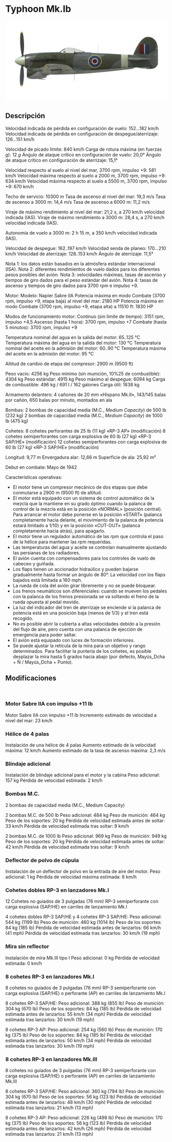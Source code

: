 ﻿# Typhoon Mk.Ib

![typhoonmkib](../images/typhoonmkib.png)

## Descripción

Velocidad indicada de pérdida en configuración de vuelo: 152...182 km/h
Velocidad indicada de pérdida en configuración de despegue/aterrizaje: 126...151 km/h

Velocidad de picado límite: 840 km/h
Carga de rotura máxima (en fuerzas <i>g</i>): 12 <i>g</i>
Ángulo de ataque crítico en configuración de vuelo: 20,0°
Ángulo de ataque crítico en configuración de aterrizaje: 15,1°

Velocidad respecto al suelo al nivel del mar, 3700 rpm, impulso +9: 581 km/h
Velocidad máxima respecto al suelo a 2000 m, 3700 rpm, impulso +9: 634 km/h
Velocidad máxima respecto al suelo a 5500 m, 3700 rpm, impulso +9: 670 km/h

Techo de servicio: 10300 m
Tasa de ascenso al nivel del mar: 19,3 m/s
Tasa de ascenso a 3000 m: 14,4 m/s
Tasa de ascenso a 6000 m: 11,2 m/s

Viraje de máximo rendimiento al nivel del mar: 21,2 s, a 270 km/h velocidad indicada (IAS).
Viraje de máximo rendimiento a 3000 m: 28,4 s, a 270 km/h velocidad indicada (IAS).

Autonomía de vuelo a 3000 m: 2 h 15 m, a 350 km/h velocidad indicada (IAS).

Velocidad de despegue: 162..197 km/h
Velocidad senda de planeo: 170...210 km/h
Velocidad de aterrizaje: 128..153 km/h
Ángulo de aterrizaje: 11,5°

Nota 1: los datos están basados en la atmósfera estándar internacional (ISA).
Nota 2: diferentes rendimientos de vuelo dados para los diferentes pesos posibles del avión.
Nota 3: velocidades máximas, tasas de ascenso y tiempos de giro dados para el peso estándar del avión.
Nota 4: tasas de ascenso y tiempos de giro dados para 3700 rpm e impulso +9.

Motor:
Modelo: Napier Sabre IIA
Potencia máxima en modo Combate (3700 rpm, impulso +9, etapa baja) al nivel del mar: 2180 HP
Potencia máxima en modo Combate (3700 rpm, impulso +9, etapa alta) a 11510 ft: 1830 HP

Modos de funcionamiento motor:
Continuo (sin límite de tiempo): 3151 rpm, impulso +4,5
Ascenso (hasta 1 hora): 3700 rpm, impulso +7
Combate (hasta 5 minutos): 3700 rpm, impulso +9

Temperatura nominal del agua en la salida del motor: 65..125 °C
Temperatura máxima del agua en la salida del motor: 130 °C
Temperatura nominal del aceite en la admisión del motor: 60..90 °C
Temperatura máxima del aceite en la admisión del motor: 95 °C

Altitud de cambio de etapa del compresor: 2900 m (9500 ft)

Peso vacío: 4256 kg
Peso mínimo (sin munición, 10%25 de combustible): 4304 kg
Peso estándar: 4915 kg
Peso máximo al despegue: 6094 kg
Carga de combustible: 496 kg / 691 l / 162 galones
Carga útil: 1838 kg

Armamento delantero:
4 cañones de 20 mm «Hispano Mk.II», 143/145 balas por cañón, 650 balas por minuto, montados en ala

Bombas:
2 bombas de capacidad media (M.C., <i>Medium Capacity</i>) de 500 lb (232 kg)
2 bombas de capacidad media (M.C., <i>Medium Capacity</i>) de 1000 lb (475 kg)

Cohetes:
8 cohetes perforantes de 25 lb (11 kg) «RP-3 AP» (modificación)
8 cohetes semiperforantes con carga explosiva de 60 lb (27 kg) «RP-3 SAP/HE» (modificación)
12 cohetes semiperforantes con carga explosiva de 60 lb (27 kg) «RP-3 SAP/HE» (modificación)

Longitud: 9,77 m
Envergadura alar: 12,66 m
Superficie de ala: 25,92 m²

Debut en combate: Mayo de 1942

Características operativas:
- El motor tiene un compresor mecánico de dos etapas que debe conmutarse a 2900 m (9500 ft) de altitud.
- El motor está equipado con un sistema de control automático de la mezcla que la mantiene en su grado óptimo cuando la palanca de control de la mezcla está en la posición «NORMAL» (posición central). Para arrancar el motor debe ponerse en la posición «START» (palanca completamente hacia delante, el movimiento de la palanca de potencia estará limitado a 1/10) y en la posición «CUT-OUT» (palanca completamente hacia atrás), para apagarlo.
- El motor tiene un regulador automático de las rpm que controla el paso de la hélice para mantener las rpm requeridas.
- Las temperaturas del agua y aceite se controlan manualmente ajustando las persianas de los radiadores.
- El avión cuenta con compensadores para los controles de vuelo de cabeceo y guiñada.
- Los flaps tienen un accionador hidraúlico y pueden bajarse gradualmente hasta formar un ángulo de 80°. La velocidad con los flaps bajados está limitada a 160 mph.
- La rueda de cola del avión girar libremente y no se puede bloquear.
- Los frenos neumáticos son diferenciales: cuando se mueven los pedales con la palanca de los frenos presionada se va soltando el freno de la rueda opuesta al pedal movido.
- La luz del indicador del tren de aterrizaje se enciende si la palanca de potencia está en una posición baja (menos de 1/3) y el tren está recogido.
- No es posible abrir la cubierta a altas velocidades debido a la presión del flujo de aire, pero cuenta con una palanca de ejección de emergencia para poder saltar.
- El avión está equipado con luces de formación inferiores.
- Se puede ajustar la retícula de la mira para un objetivo y rango determinados. Para facilitar la puntería de los cohetes, es posible desplazar la mira hasta 5 grados hacia abajo (por defecto, Mayús_Dcha + Ñ / Mayús_Dcha + Punto).

## Modificaciones
﻿

### Motor Sabre IIA con impulso +11 lb

Motor Sabre IIA con impulso +11 lb
Incremento estimado de velocidad a nivel del mar: 23 km/h﻿

### Hélice de 4 palas

Instalación de una hélice de 4 palas
Aumento estimado de la velocidad máxima: 12 km/h
Aumento estimado de la tasa de ascenso máxima: 2,3 m/s﻿

### Blindaje adicional

Instalación de blindaje adicional para el motor y la cabina
Peso adicional: 157 kg
Pérdida de velocidad estimada: 2 km/h﻿

### Bombas M.C.

2 bombas de capacidad media (M.C., Medium Capacity)

2 bombas M.C. de 500 lb
Peso adicional: 484 kg
Peso de munición: 464 kg
Peso de los soportes: 20 kg
Pérdida de velocidad estimada antes de soltar: 33 km/h
Pérdida de velocidad estimada tras soltar: 9 km/h

2 bombas M.C. de 1000 lb
Peso adicional: 969 kg
Peso de munición: 949 kg
Peso de los soportes: 20 kg
Pérdida de velocidad estimada antes de soltar: 42 km/h
Pérdida de velocidad estimada tras soltar: 9 km/h﻿

### Deflector de polvo de cúpula

Instalación de un deflector de polvo en la entrada de aire del motor.
Peso adicional: 1 kg
Pérdida de velocidad máxima estimada: 8 km/h﻿

### Сohetes dobles RP-3 en lanzadores Mk.I

12 Сohetes no guiados de 3 pulgadas (76 mm) RP-3 semiperforante con carga explosiva (SAP/HE) en carriles de lanzamiento Mk.I

4 cohetes dobles RP-3 SAP/HE y 4 cohetes RP-3 SAP/HE:
Peso adicional: 544 kg (1199 lb)
Peso de munición: 460 kg (1014 lb)
Peso de los soportes: 84 kg (185 lb)
Pérdida de velocidad estimada antes de lanzarlos: 66 km/h (41 mph)
Pérdida de velocidad estimada tras lanzarlos: 30 km/h (19 mph)
﻿

### Mira sin reflector

Instalación de mira Mk.III tipo I
Peso adicional: 0 kg
Pérdida de velocidad estimada: 0 km/h﻿

### 8 cohetes RP-3 en lanzadores Mk.I

8 cohetes no guiados de 3 pulgadas (76 mm) RP-3 semiperforante con carga explosiva (SAP/HE) o perforante (AP) en carriles de lanzamiento Mk.I

8 cohetes RP-3 SAP/HE:
Peso adicional: 388 kg (855 lb)
Peso de munición: 304 kg (670 lb)
Peso de los soportes: 84 kg (185 lb)
Pérdida de velocidad estimada antes de lanzarlos: 55 km/h (34 mph)
Pérdida de velocidad estimada tras lanzarlos: 30 km/h (19 mph)

8 cohetes RP-3 AP:
Peso adicional: 254 kg (560 lb)
Peso de munición: 170 kg (375 lb)
Peso de los soportes: 84 kg (185 lb)
Pérdida de velocidad estimada antes de lanzarlos: 50 km/h (34 mph)
Pérdida de velocidad estimada tras lanzarlos: 30 km/h (19 mph)
﻿

### 8 cohetes RP-3 en lanzadores Mk.III

8 cohetes no guiados de 3 pulgadas (76 mm) RP-3 semiperforante con carga explosiva (SAP/HE) o perforante (AP) en carriles de lanzamiento Mk.III

8 сohetes RP-3 SAP/HE:
Peso adicional: 360 kg (794 lb)
Peso de munición: 304 kg (670 lb)
Peso de los soportes: 56 kg (123 lb)
Pérdida de velocidad estimada antes de lanzarlos: 48 km/h (30 mph)
Pérdida de velocidad estimada tras lanzarlos: 21 km/h (13 mph)

8 cohetes RP-3 AP:
Peso adicional: 226 kg (498 lb)
Peso de munición: 170 kg (375 lb)
Peso de los soportes: 56 kg (123 lb)
Pérdida de velocidad estimada antes de lanzarlos: 42 km/h (26  mph)
Pérdida de velocidad estimada tras lanzarlos: 21 km/h (13 mph)
